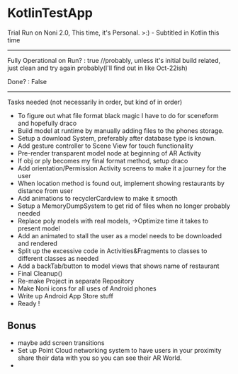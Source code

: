 # KotlinTestApp
Trial Run on Noni 2.0, This time, it's Personal. >:) - Subtitled in Kotlin this time

------------------------------------------------------------------------------
Fully Operational on Run? : true //probably, unless it's initial build related, just clean and try again probably(I'll find out in like Oct-22ish)

Done? : False

------------------------------------------------------------------------------

Tasks needed (not necessarily in order, but kind of in order)

- To figure out what file format black magic I have to do for sceneform and hopefully draco
- Build model at runtime by manually adding files to the phones storage.
- Setup a download System, preferably after database type is known.
- Add gesture controller to Scene View for touch functionality
- Pre-render transparent model node at beginning of AR Activity
- If obj or ply becomes my final format method, setup draco
- Add orientation/Permission Activity screens to make it a journey for the user
- When location method is found out, implement showing restaurants by distance from user
- Add animations to recyclerCardview to make it smooth
- Setup a MemoryDumpSystem to get rid of files when no longer probably needed
- Replace poly models with real models, ->Optimize time it takes to present model
- Add an animated to stall the user as a model needs to be downloaded and rendered
- Split up the excessive code in Activities&Fragments to classes to different classes as needed
- Add a backTab/button to model views that shows name of restaurant
- Final Cleanup()
- Re-make Project in separate Repository
- Make Noni icons for all uses of Android phones
- Write up Android App Store stuff
- Ready !


Bonus
----------
- maybe add screen transitions
- Set up Point Cloud networking system to have users in your proximity share their data with you so you can see their AR World.
- 
